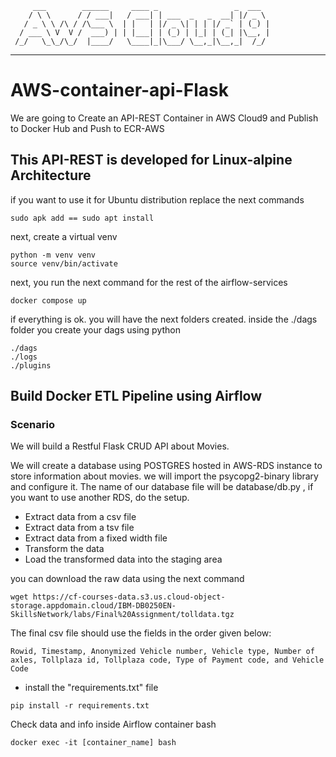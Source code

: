          ___        ______     ____ _                 _  ___  
        / \ \      / / ___|   / ___| | ___  _   _  __| |/ _ \ 
       / _ \ \ /\ / /\___ \  | |   | |/ _ \| | | |/ _` | (_) |
      / ___ \ V  V /  ___) | | |___| | (_) | |_| | (_| |\__, |
     /_/   \_\_/\_/  |____/   \____|_|\___/ \__,_|\__,_|  /_/ 
 ----------------------------------------------------------------- 


# AWS-container-api-Flask
We are going to Create an API-REST Container in AWS Cloud9 and Publish to Docker Hub and Push to ECR-AWS

## This API-REST is developed for Linux-alpine Architecture
if you want to use it for Ubuntu distribution replace the next commands
``` batch
sudo apk add == sudo apt install 
```

next, create a virtual venv
``` batch
python -m venv venv
source venv/bin/activate
```
next, you run the next command for the rest of the airflow-services
``` batch
docker compose up 
```
if everything is ok. you will have the next folders created. inside the ./dags folder you create your dags using python 

``` batch
./dags
./logs
./plugins 
```

## Build Docker ETL Pipeline using Airflow

### Scenario

We will build a Restful Flask CRUD API about Movies.

We will create a database using POSTGRES hosted in AWS-RDS instance to store information about movies. we will import the psycopg2-binary library and configure it. The name of our database file will be database/db.py , if you want to use another RDS, do the setup. 

- Extract data from a csv file
- Extract data from a tsv file
- Extract data from a fixed width file
- Transform the data
- Load the transformed data into the staging area

you can download the raw data using the next command


``` batch
wget https://cf-courses-data.s3.us.cloud-object-storage.appdomain.cloud/IBM-DB0250EN-SkillsNetwork/labs/Final%20Assignment/tolldata.tgz
```
The final csv file should use the fields in the order given below:

``` batch
Rowid, Timestamp, Anonymized Vehicle number, Vehicle type, Number of axles, Tollplaza id, Tollplaza code, Type of Payment code, and Vehicle Code
```

- install the "requirements.txt" file
``` batch
pip install -r requirements.txt
```

Check data and info inside Airflow container bash 
``` batch
docker exec -it [container_name] bash
```
